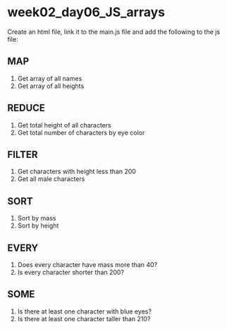 # week02_day06_JS_arrays

Create an html file, link it to the main.js file and add the following to the js file:

## MAP
1. Get array of all names 
2. Get array of all heights


## REDUCE
1. Get total height of all characters
2. Get total number of characters by eye color

## FILTER
1. Get characters with height less than 200
2. Get all male characters


## SORT
1. Sort by mass
2. Sort by height


## EVERY
1. Does every character have mass more than 40?
2. Is every character shorter than 200?

## SOME
1. Is there at least one character with blue eyes?
2. Is there at least one character taller than 210?

